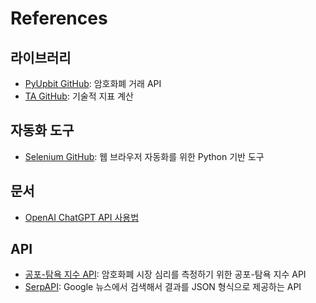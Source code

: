 # References

## 라이브러리
- [PyUpbit GitHub](https://github.com/sharebook-kr/pyupbit): 암호화폐 거래 API
- [TA GitHub](https://github.com/bukosabino/ta): 기술적 지표 계산

## 자동화 도구
- [Selenium GitHub](https://github.com/SeleniumHQ/selenium): 웹 브라우저 자동화를 위한 Python 기반 도구

## 문서
- [OpenAI ChatGPT API 사용법](https://platform.openai.com/docs/)

## API
- [공포-탐욕 지수 API](https://alternative.me/crypto/fear-and-greed-index/): 암호화폐 시장 심리를 측정하기 위한 공포-탐욕 지수 API
- [SerpAPI](https://serpapi.com/): Google 뉴스에서 검색해서 결과를 JSON 형식으로 제공하는 API